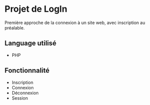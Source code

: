 # Projet de LogIn

Première approche de la connexion à un site web, avec inscription au préalable.

## Language utilisé
- PHP 

## Fonctionnalité 
- Inscription
- Connexion 
- Déconnexion
- Session
